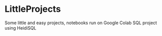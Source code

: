# LittleProjects
Some little and easy projects, notebooks run on Google Colab
SQL project using HeidiSQL


